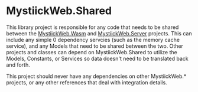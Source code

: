 # MystiickWeb.Shared
This library project is responsible for any code that needs to be shared between the [MystiickWeb.Wasm](../MystiickWeb.Wasm/) and [MystiickWeb.Server](../MystiickWeb.Server/) projects. This can include any simple 0 dependency servcies (such as the memory cache service), and any Models that need to be shared between the two. Other projects and classes can depend on MystiickWeb.Shared to utilize the Models, Constants, or Services so data doesn't need to be translated back and forth.

This project should never have any dependencies on other MystiickWeb.* projects, or any other references that deal with integration details.